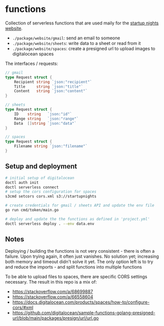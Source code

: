 # functions

Collection of serverless functions that are used maily for the 
[startup nights website](https://github.com/Startup-Nights/website).

- `./package/website/gmail`: send an email to someone
- `./package/website/sheets`: write data to a sheet or read from it
- `./package/website/spaces`: create a presigned url to upload images to 
  digitalocean spaces

The interfaces / requests:

```go 
// gmail
type Request struct {
	Recipient string `json:"recipient"`
	Title     string `json:"title"`
	Content   string `json:"content"`
}

// sheets
type Request struct {
	ID    string   `json:"id"`
	Range string   `json:"range"`
	Data  []string `json:"data"`
}

// spaces
type Request struct {
	Filename string `json:"filename"`
}
```

## Setup and deployment
 
```sh
# initial setup of digitalocean
doctl auth init
doctl serverless connect
# setup the cors configuration for spaces
s3cmd setcors cors.xml s3://startupnights

# create credentials for gmail / sheets API and update the env file
go run cmd/token/main.go

# deploy and update the the functions as defined in 'project.yml'
doctl serverless deploy . --env data.env 
```

## Notes

Deploying / building the functions is not very consistent - there is often a 
failure. Upon trying again, it often just vanishes. No solution yet; increasing
both memory and timeout didn't solve it yet. The only option left is to try and
reduce the imports - and split functions into multiple functions

To be able to upload files to spaces, there are specific CORS settings 
necessary. The result in this repo is a mix of:

- https://stackoverflow.com/a/68699887
- https://stackoverflow.com/a/66558604
- https://docs.digitalocean.com/products/spaces/how-to/configure-cors/#xml
- https://github.com/digitalocean/sample-functions-golang-presigned-url/blob/main/packages/presign/url/url.go
